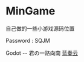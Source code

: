 # MinGame
自己做的一些小游戏源码位置

Password : SQJM

Godot
-- 君の一路向南 [蓝奏云](https://wwok.lanzoue.com/i5oz42ypvnde)
